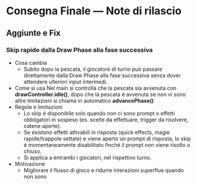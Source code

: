 # Consegna Finale — Note di rilascio

## Aggiunte e Fix

### Skip rapido dalla Draw Phase alla fase successiva
- Cosa cambia
  - Subito dopo la pescata, il giocatore di turno può passare direttamente dalla Draw Phase alla fase successiva senza dover attendere ulteriori input intermedi.
- Come si usa
  Nel main si controlla che la pescata sia avvenuta con **drawController.idle()**, dopo che la pescata è avvenuta se non vi sono altre limitazioni si chiama in automatico **advancePhase()**
- Regole e limitazioni
  - Lo skip è disponibile solo quando non ci sono prompt o effetti obbligatori in sospeso (es. scelte da effettuare, trigger da risolvere, catene aperte).
  - Se esistono effetti attivabili in risposta (quick effects, magie rapide/trappole settate) e viene aperto un prompt di risposta, lo skip è momentaneamente disabilitato finché il prompt non viene risolto o chiuso.
  - Si applica a entrambi i giocatori, nel rispettivo turno.
- Motivazione
  - Migliorare il flusso di gioco e ridurre interazioni superflue quando non sono

  